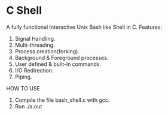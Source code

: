 # C Shell
A fully functional Interactive Unix Bash like Shell in C. 
Features: 
1. Signal Handling.
2. Multi-threading.
3. Process creation(forking).
4. Background & Foreground processes.
5. User defined & built-in commands.
6. I/O Redirection.
7. Piping.

HOW TO USE
1. Compile the file bash_shell.c with gcc.
2. Run ./a.out

